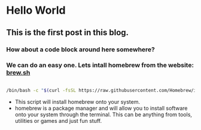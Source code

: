 <!-- ---
title: Hello World
date: 2023-03-29 11:11:00
categories: [First Post, How to]
tags: [code, links, how-to]
--- -->

# Hello World

## This is the first post in this blog. 

### How about a code block around here somewhere?
### We can do an easy one. Lets intall homebrew from the website: [brew.sh](https://brew.sh)


``` bash

/bin/bash -c "$(curl -fsSL https://raw.githubusercontent.com/Homebrew/install/HEAD/install.sh)"

```

* This script will install homebrew onto your system. 
* homebrew is a package manager and will allow you to install software onto your system through the terminal. This can be anything from tools, utilities or games and just fun stuff.
